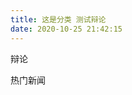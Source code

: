 ```yaml
---
title: 这是分类 测试辩论
date: 2020-10-25 21:42:15
---
```


辩论
<!-- 代码1：放在页面需要展示的位置  -->
<!-- 如果您配置过sourceid，建议在div标签中配置sourceid、cid(分类id)，没有请忽略  -->
<div id="cyPk" role="cylabs" data-use="pk" data-pkId="2284" ></div>
<!-- 代码2：用来读取评论框配置，此代码需放置在代码1之后。 -->
<!-- 如果当前页面有评论框，代码2请勿放置在评论框代码之前。 -->
<!-- 如果页面同时使用多个实验室项目，以下代码只需要引入一次，只配置上面的div标签即可 -->
<script type="text/javascript" charset="utf-8" src="http://cy-cdn.kuaizhan.com/js/??lib/jquery.js,changyan.labs.js?appid=cyuwy52wp"></script>


热门新闻
<!-- 代码1：放在页面需要展示的位置  -->
<!-- 如果您配置过sourceid，建议在div标签中配置sourceid、cid(分类id)，没有请忽略  -->
<div id="cyHotnews" role="cylabs" data-use="hotnews"></div>
<!-- 代码2：用来读取评论框配置，此代码需放置在代码1之后。 -->
<!-- 如果当前页面有评论框，代码2请勿放置在评论框代码之前。 -->
<!-- 如果页面同时使用多个实验室项目，以下代码只需要引入一次，只配置上面的div标签即可 -->
<script type="text/javascript" charset="utf-8" src="https://cy-cdn.kuaizhan.com/js/lib/jquery.js"></script>
<script type="text/javascript" charset="utf-8" src="https://cy-cdn.kuaizhan.com/js/changyan.labs.https.js?appid=cyuwy52wp"></script>